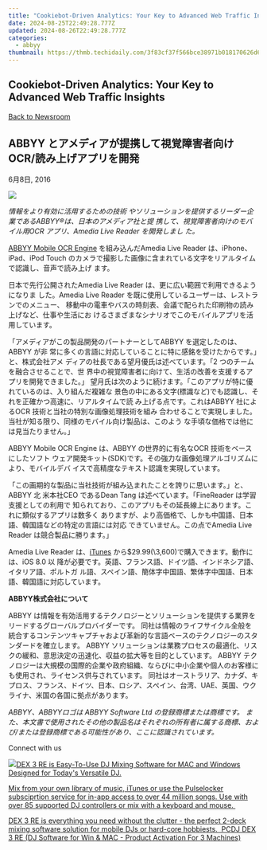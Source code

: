 ```yaml
---
title: "Cookiebot-Driven Analytics: Your Key to Advanced Web Traffic Insights"
date: 2024-08-25T22:49:28.777Z
updated: 2024-08-26T22:49:28.777Z
categories:
  - abbyy
thumbnail: https://thmb.techidaily.com/3f83cf37f566bce38971b018170626d6e67c9f875eec12a8f86b696a3d6ea101.jpg
---
```


## Cookiebot-Driven Analytics: Your Key to Advanced Web Traffic Insights

[Back to Newsroom](https://tools.techidaily.com/abbyy/products/)

## ABBYY とアメディアが提携して視覚障害者向けOCR/読み上げアプリを開発

6月8日, 2016

![](https://content.abbyy.com/-/media/project/abbyy/abbyy/branchtemplates/shutterstock_1272462163_1296-x-729.jpg?h=729&iar=0&w=1296)

_情報をより有効に活用するための技術 やソリューションを提供するリーダー企業であるABBYY®は、日本のアメディア社と提 携して、視覚障害者向けのモバイル用OCR アプリ、Amedia Live Reader を開発しまし た。_

[ABBYY Mobile OCR Engine](https://tools.techidaily.com/abbyy/products/) を組み込んだAmedia Live Reader は、iPhone、iPad、iPod Touch のカメラで撮影した画像に含まれている文字をリアルタイムで認識し、音声で読み上げ ます。

日本で先行公開されたAmedia Live Reader は、更に広い範囲で利用できるようになりま した。Amedia Live Reader を既に使用しているユーザーは、レストランでのメニュー、 移動中の電車やバスの時刻表、会議で配られた印刷物の読み上げなど、仕事や生活にお けるさまざまなシナリオでこのモバイルアプリを活用しています。

「アメディアがこの製品開発のパートナーとしてABBYY を選定したのは、ABBYY が非 常に多くの言語に対応していることに特に感銘を受けたからです。」と、株式会社アメ ディアの社長である望月優氏は述べています。「2 つのチームを融合させることで、世 界中の視覚障害者に向けて、生活の改善を支援するアプリを開発できました。」 望月氏は次のように続けます。「このアプリが特に優れているのは、入り組んだ複雑な 景色の中にある文字(標識など)でも認識し、それを正確かつ高速に、リアルタイムで読 み上げる点です。これはABBYY 社によるOCR 技術と当社の特別な画像処理技術を組み 合わせることで実現しました。当社が知る限り、同様のモバイル向け製品は、このよう な手頃な価格では他には見当たりません。」

ABBYY Mobile OCR Engine は、ABBYY の世界的に有名なOCR 技術をベースにしたソフト ウェア開発キット(SDK)です。その強力な画像処理アルゴリズムにより、モバイルデバ イスで高精度なテキスト認識を実現しています。

「この画期的な製品に当社技術が組み込まれたことを誇りに思います。」と、ABBYY 北 米本社CEO であるDean Tang は述べています。「FineReader は学習支援としての利用で 知られており、このアプリもその延長線上にあります。これに類似するアプリは数多く ありますが、より高価格で、しかも中国語、日本語、韓国語などの特定の言語には対応 できていません。この点でAmedia Live Reader は競合製品に勝ります。」

Amedia Live Reader は、[iTunes](https://itunes.apple.com/jp/app/amedia-live-reader/id1040357170?mt=8) から$29.99(\\3,600)で購入できます。動作には、iOS 8.0 以 降が必要です。英語、フランス語、ドイツ語、インドネシア語、イタリア語、ポルトガ ル語、スペイン語、簡体字中国語、繁体字中国語、日本語、韓国語に対応しています。

**ABBYY株式会社について** 

ABBYY は情報を有効活用するテクノロジーとソリューションを提供する業界をリードするグローバルプロバイダーです。 同社は情報のライフサイクル全般を統合するコンテンツキャプチャおよび革新的な言語ベースのテクノロジーのスタンダードを確立します。 ABBYY ソリューションは業務プロセスの最適化、リスクの緩和、意思決定の迅速化、収益の拡大等を目的としています。 ABBYY テクノロジーは大規模の国際的企業や政府組織、ならびに中小企業や個人のお客様にも使用され、ライセンス供与されています。 同社はオーストラリア、カナダ、キプロス、フランス、ドイツ、日本、ロシア、スペイン、台湾、UAE、英国、ウクライナ、米国の各国に拠点があります。

_ABBYY、ABBYYロゴは ABBYY Software Ltd の登録商標または商標です。 また、本文書で使用されたその他の製品名はそれぞれの所有者に属する商標、および/または登録商標である可能性があり、ここに認識されています。_

Connect with us

<ins class="adsbygoogle"
     style="display:block"
     data-ad-format="autorelaxed"
     data-ad-client="ca-pub-7571918770474297"
     data-ad-slot="1223367746"></ins>



<ins class="adsbygoogle"
     style="display:block"
     data-ad-client="ca-pub-7571918770474297"
     data-ad-slot="8358498916"
     data-ad-format="auto"
     data-full-width-responsive="true"></ins>

<!-- affiliate ads begin -->
<a href="https://shop.pcdj.com/order/checkout.php?PRODS=4698827&QTY=1&AFFILIATE=108875&CART=1"> <img src="https://secure.avangate.com/images/merchant/47f4b6321e9fd8e8f7326a6adc1a7c1e/products/dex3REpage-newmainscreenshot.png" border="0">DEX 3 RE is Easy-To-Use DJ Mixing Software for MAC and Windows Designed for Today's Versatile DJ. 

 Mix from your own library of music, iTunes or use the Pulselocker subsciprtion service for in-app access to over 44 million songs. Use with over 85 supported DJ controllers or mix with a keyboard and mouse.  

 DEX 3 RE is everything you need without the clutter - the perfect 2-deck mixing software solution for mobile DJs or hard-core hobbiests.  
 PCDJ DEX 3 RE (DJ Software for Win & MAC - Product Activation For 3 Machines)</a>
<!-- affiliate ads end -->

